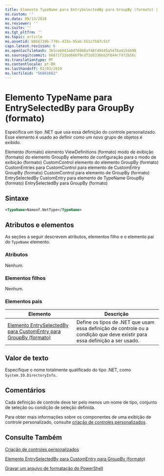 ```yaml
---
title: Elemento TypeName para EntrySelectedBy para GroupBy (formato) | Microsoft Docs
ms.custom: ''
ms.date: 09/13/2016
ms.reviewer: ''
ms.suite: ''
ms.tgt_pltfrm: ''
ms.topic: article
ms.assetid: b8b6739b-770c-432a-95ab-551c7507c51f
caps.latest.revision: 6
ms.openlocfilehash: 3b5ce60d3a0d76988af48f49445a5478a415d498
ms.sourcegitcommit: b6871f21bd666f9cd71dd336bb3f844cf472b56c
ms.translationtype: MT
ms.contentlocale: pt-BR
ms.lasthandoff: 02/03/2019
ms.locfileid: "56861662"
---
```

# <a name="typename-element-for-entryselectedby-for-groupby-format"></a>Elemento TypeName para EntrySelectedBy para GroupBy (formato)

Especifica um tipo .NET que usa essa definição do controle personalizado. Esse elemento é usado ao definir como um novo grupo de objetos é exibido.

Elemento (formato) elemento ViewDefinitions (formato) modo de exibição (formato) do elemento GroupBy elemento de configuração para o modo de exibição (formato) CustomControl elemento do elemento GroupBy (formato) CustomEntries para CustomControl para elemento de CustomEntry GroupBy (formato) CustomControl para elemento de GroupBy (formato) EntrySelectedBy CustomEntry para elemento de TypeName GroupBy (formato) EntrySelectedBy para GroupBy (formato)

## <a name="syntax"></a>Sintaxe

```xml
<TypeName>Nameof.NetType</TypeName>
```

## <a name="attributes-and-elements"></a>Atributos e elementos

As seções a seguir descrevem atributos, elementos filho e o elemento pai do `TypeName` elemento.

### <a name="attributes"></a>Atributos

Nenhum.

### <a name="child-elements"></a>Elementos filhos

Nenhum.

### <a name="parent-elements"></a>Elementos pais

|Elemento|Descrição|
|-------------|-----------------|
|[Elemento EntrySelectedBy para CustomEntry para GroupBy (formato)](./entryselectedby-element-for-customentry-for-groupby-format.md)|Define os tipos de .NET que usam essa definição de controle ou a condição que deve existir para essa definição a ser usado.|

## <a name="text-value"></a>Valor de texto

Especifique o nome totalmente qualificado do tipo .NET, como `System.IO.DirectoryInfo`.

## <a name="remarks"></a>Comentários

Cada definição de controle deve ter pelo menos um nome de tipo, conjunto de seleção ou condição de seleção definida.

Para obter mais informações sobre os componentes de uma exibição de controle personalizado, consulte [criação de controles personalizados](./creating-custom-controls.md).

## <a name="see-also"></a>Consulte Também

[Criação de controles personalizados](./creating-custom-controls.md)

[Elemento EntrySelectedBy para CustomEntry para GroupBy (formato)](./entryselectedby-element-for-customentry-for-groupby-format.md)

[Gravar um arquivo de formatação do PowerShell](./writing-a-powershell-formatting-file.md)
